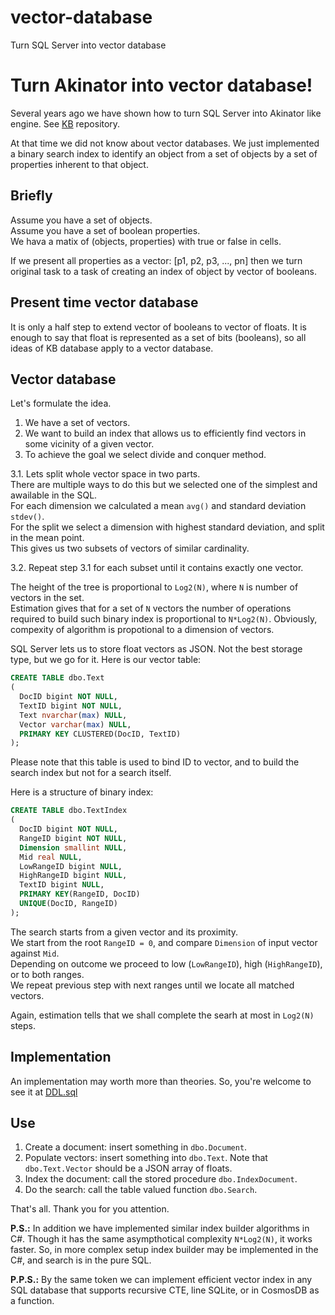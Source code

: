# vector-database
Turn SQL Server into vector database

# Turn Akinator into vector database!

Several years ago we have shown how to turn SQL Server into Akinator like engine. See [KB](https://github.com/nesterovsky-bros/KB) repository.

At that time we did not know about vector databases.
We just implemented a binary search index to identify an object from a set of objects by a set of properties inherent to that object.

Briefly
-------

Assume you have a set of objects.  
Assume you have a set of boolean properties.  
We hava a matix of (objects, properties) with true or false in cells.  

If we present all properties as a vector: [p1, p2, p3, ..., pn] then we turn original task to a task of creating an index of object by vector of booleans.

Present time vector database
----------------------------

It is only a half step to extend vector of booleans to vector of floats. It is enough to say that float is represented as a set of bits (booleans), so all ideas of KB database apply to a vector database.

Vector database
---------------

Let's formulate the idea.

1. We have a set of vectors.  
2. We want to build an index that allows us to efficiently find vectors in some vicinity of a given vector.  
3. To achieve the goal we select divide and conquer method.

3.1. Lets split whole vector space in two parts.  
  There are multiple ways to do this but we selected one of the simplest and awailable in the SQL.  
  For each dimension we calculated a mean `avg()` and standard deviation `stdev()`.  
  For the split we select a dimension with highest standard deviation, and split in the mean point.  
  This gives us two subsets of vectors of similar cardinality.  
  
3.2. Repeat step 3.1 for each subset until it contains exactly one vector.  

The height of the tree is proportional to `Log2(N)`, where `N` is number of vectors in the set.  
Estimation gives that for a set of `N` vectors the number of operations required to build such binary index is proportional to `N*Log2(N)`.
Obviously, compexity of algorithm is propotional to a dimension of vectors.

SQL Server lets us to store float vectors as JSON. Not the best storage type, but we go for it.
Here is our vector table:

```SQL
CREATE TABLE dbo.Text
(
  DocID bigint NOT NULL,
  TextID bigint NOT NULL,
  Text nvarchar(max) NULL,
  Vector varchar(max) NULL,
  PRIMARY KEY CLUSTERED(DocID, TextID)
);
```

Please note that this table is used to bind ID to vector, and to build the search index but not for a search itself.

Here is a structure of binary index:

```SQL
CREATE TABLE dbo.TextIndex
(
  DocID bigint NOT NULL,
  RangeID bigint NOT NULL,
  Dimension smallint NULL,
  Mid real NULL,
  LowRangeID bigint NULL,
  HighRangeID bigint NULL,
  TextID bigint NULL,
  PRIMARY KEY(RangeID, DocID) 
  UNIQUE(DocID, RangeID)
);
```

The search starts from a given vector and its proximity.  
We start from the root `RangeID = 0`, and compare `Dimension` of input vector against `Mid`.  
Depending on outcome we proceed to low (`LowRangeID`), high (`HighRangeID`), or to both ranges.  
We repeat previous step with next ranges until we locate all matched vectors.

Again, estimation tells that we shall complete the searh at most in `Log2(N)` steps.

Implementation
--------------
An implementation may worth more than theories.
So, you're welcome to see it at [DDL.sql](./DDL.sql)

Use
---
1. Create a document: insert something in `dbo.Document`.
2. Populate vectors: insert something into `dbo.Text`. Note that `dbo.Text.Vector` should be a JSON array of floats.
3. Index the document: call the stored procedure `dbo.IndexDocument`.
4. Do the search: call the table valued function `dbo.Search`.

That's all.
Thank you for you attention.

**P.S.:** In addition we have implemented similar index builder algorithms in C#. Though it has the same asympthotical complexity `N*Log2(N)`, it works faster. So, in more complex setup index builder may be implemented in the C#, and search is in the pure SQL.

**P.P.S.:** By the same token we can implement efficient vector index in any SQL database that supports recursive CTE, line SQLite, or in CosmosDB as a function.
